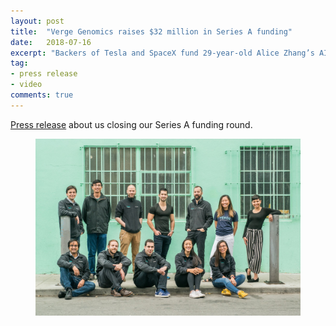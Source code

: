 ```yaml
---
layout: post
title:  "Verge Genomics raises $32 million in Series A funding"
date:   2018-07-16
excerpt: "Backers of Tesla and SpaceX fund 29-year-old Alice Zhang’s AI-powered neuroscience startup."
tag:
- press release
- video
comments: true
---
```


[Press release](https://endpts.com/backers-of-tesla-and-spacex-fund-29-year-old-alice-zhangs-ai-powered-neuroscience-startup/) about us closing our Series A funding round.


<figure>
	<a href="https://endpts.com/backers-of-tesla-and-spacex-fund-29-year-old-alice-zhangs-ai-powered-neuroscience-startup/"><img src="../photos/verge_group_photo.jpeg"></a>
</figure>

